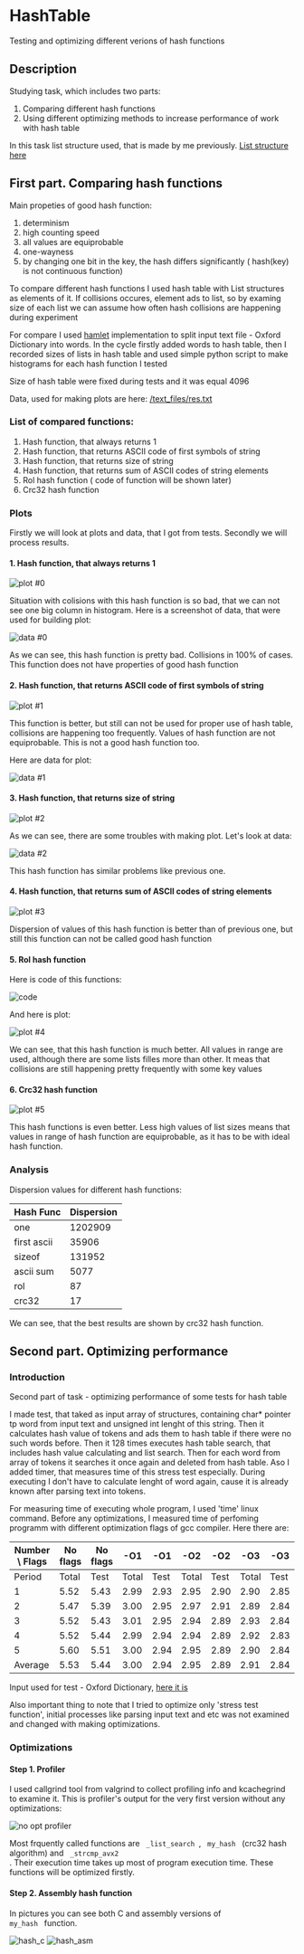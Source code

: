 HashTable
=========
Testing and optimizing different verions of hash functions

Description
-----------

Studying task, which includes two parts: 
1. Comparing different hash functions 
2. Using different optimizing methods to increase performance of work with hash table

In this task list structure used, that is made by me previously. [List structure here](https://github.com/RustamSubkhankulov/list "List Structure")

First part. Comparing hash functions
------------------------------------

Main propeties of good hash function:
1. determinism
2. high counting speed
3. all values are equiprobable
4. one-wayness
5. by changing one bit in the key, the hash differs significantly ( hash(key) is not continuous function)

To compare different hash functions I used hash table with List structures as elements of it. If collisions occures, element ads to list, 
so by examing size of each list we can assume how often hash collisions are happening during experiment

For compare I used [hamlet](https://github.com/RustamSubkhankulov/hamlet "Hamlet lib") implementation to split input text file - Oxford Dictionary into words.
In the cycle firstly added words to hash table, then I recorded sizes of lists in hash table and used simple python script to make histograms for each hash function I tested

Size of hash table were fixed during tests and it was equal 4096

Data, used for making plots are here: [/text_files/res.txt](https://github.com/RustamSubkhankulov/HashTable/blob/master/text_files/res.txt "data")

<h3> List of compared functions: </h3>

1. Hash function, that always returns 1 
2. Hash function, that returns ASCII code of first symbols of string
3. Hash function, that returns size of string
4. Hash function, that returns sum of ASCII codes of string elements
5. Rol hash function ( code of function will be shown later)
6. Crc32 hash function

<h3> Plots </h3>

Firstly we will look at plots and data, that I got from tests. Secondly we will process results.

<h4> 1. Hash function, that always returns 1 </h4> 

  ![plot #0](/pictures/graph_0.png "one hash")
  
Situation with colisions with this hash function is so bad, that we can not see one big column in histogram.
Here is a screenshot of data, that were used for building plot:

  ![data #0](/pictures/screenshots/one_ascii_data.png "one hash")

As we can see, this hash function is pretty bad. Collisions in 100% of cases. This function does not have properties of good hash function

<h4> 2. Hash function, that returns ASCII code of first symbols of string </h4>

  ![plot #1](/pictures/graph_1.png "first ascii hash")

This function is better, but still can not be used for proper use of hash table, collisions are happening too frequently. 
Values of hash function are not equiprobable. This is not a good hash function too.

Here are data for plot: 

  ![data #1](/pictures/screenshots/first_ascii_data.png "first ascii data")

<h4> 3. Hash function, that returns size of string </h4> 

  ![plot #2](/pictures/graph_2.png "sizeof hash")
 
As we can see, there are some troubles with making plot. Let's look at data:

  ![data #2](/pictures/screenshots/sizeof_data.png "sizeof data")
  
This hash function has similar problems like previous one.

<h4> 4. Hash function, that returns sum of ASCII codes of string elements </h4> 

  ![plot #3](/pictures/graph_3.png "ascii sum hash")
  
Dispersion of values of this hash function is better than of previous one, but still this function can not be called good hash function

<h4> 5. Rol hash function </h4> 

Here is code of this functions:

  ![code](/pictures/screenshots/rol_hash.png "rol hash")
  
And here is plot:

  ![plot #4](/pictures/graph_4.png "rol hash")
  
We can see, that this hash function is much better. All values in range are used, although there are some lists filles more than other. It meas that collisions are still happening pretty frequently with some key values

<h4> 6. Crc32 hash function </h4> 

  ![plot #5](/pictures/graph_5.png "crc32 hash")
  
This hash functions is even better. Less high values of list sizes means that values in range of hash function are equiprobable, as it has to be with ideal hash function.

<h3> Analysis </h4>

Dispersion values for different hash functions:

| Hash Func   | Dispersion |
|-------------|------------|
| one         | 1202909    |
| first ascii | 35906      |
| sizeof      | 131952     |
| ascii sum   | 5077       |
| rol         | 87         |
| crc32       | 17         |

We can see, that the best results are shown by crc32 hash function.

Second part. Optimizing performance
-----------------------------------

<h3> Introduction </h3>

Second part of task - optimizing performance of some tests for hash table

I made test, that taked as input array of structures, containing char* pointer tp word from input text and unsigned int lenght of this string.
Then it calculates hash value of tokens and ads them to hash table if there were no such words before. Then it 128 times executes hash table search, that includes hash value calculating and list search. Then for each word from array of tokens it searches it once again and deleted from hash table. Aso I added timer, that measures time of this stress test especially. 
During executing I don't have to calculate lenght of word again, cause it is already known after parsing text into tokens.

For measuring time of executing whole program, I used 'time' linux command. Before any optimizations, I measured time of perfoming programm with different optimization flags of gcc compiler. Here there are:

| Number \ Flags  | No flags | No flags | -O1   | -O1  | -O2   | -O2  | -O3   | -O3  |
|-----------------|----------|----------|-------|------|-------|------|-------|------|
| Period          | Total    | Test     | Total | Test | Total | Test | Total | Test |
| 1               | 5.52     | 5.43     | 2.99  | 2.93 | 2.95  | 2.90 | 2.90  | 2.85 |
| 2               | 5.47     | 5.39     | 3.00  | 2.95 | 2.97  | 2.91 | 2.89  | 2.84 |
| 3               | 5.52     | 5.43     | 3.01  | 2.95 | 2.94  | 2.89 | 2.93  | 2.84 |
| 4               | 5.52     | 5.44     | 2.99  | 2.94 | 2.94  | 2.89 | 2.92  | 2.83 |
| 5               | 5.60     | 5.51     | 3.00  | 2.94 | 2.95  | 2.89 | 2.90  | 2.84 |
| Average         | 5.53     | 5.44     | 3.00  | 2.94 | 2.95  | 2.89 | 2.91  | 2.84 |

Input used for test - Oxford Dictionary, [here it is](https://github.com/RustamSubkhankulov/HashTable/blob/master/text_files/oxford.txt)

Also important thing to note that I tried to optimize only 'stress test function', initial processes like parsing input text and etc was not examined and changed with making optimizations.

<h3> Optimizations </h3>

<h4> Step 1. Profiler </h4>

I used callgrind tool from valgrind to collect profiling info and kcachegrind to examine it. This is profiler's output for the very first version without any optimizations:

![no opt profiler](/pictures/screenshots/noopt.png "no opt profiler data")

Most frquently called functions are <code> _list_search </code>, <code> my_hash </code> (crc32 hash algorithm) and <code> _strcmp_avx2 </code>. Their execution time takes up most of program execution time. These functions will be optimized firstly.

<h4> Step 2. Assembly hash function </h4>

In pictures you can see both C and assembly versions of <code> my_hash </code> function. 

![hash_c](/pictures/screenshots/hash_c.png "my_hash C")
![hash_asm](/pictures/screenshots/hash_asm.png "my_hash asm")
